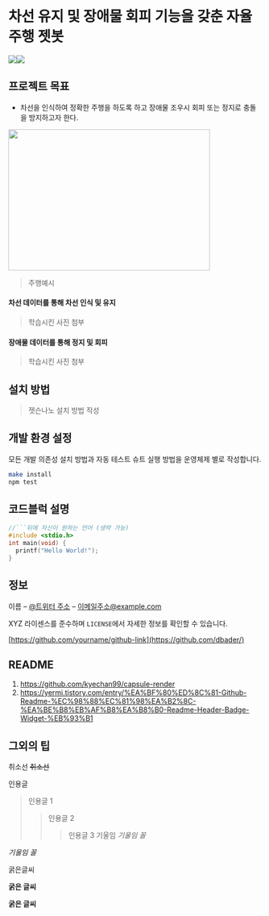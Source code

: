 # 차선 유지 및 장애물 회피 기능을 갖춘 자율주행 젯봇

<img src="https://img.shields.io/badge/Jupyter Notebook-F37626?style=flat&logo=Jupyter&logoColor=white"/><img src="https://img.shields.io/badge/Python-3776AB?style=flat&logo=Python&logoColor=white"/>



## 프로젝트 목표
- 차선을 인식하여 정확한 주행을 하도록 하고 장애물 조우시 회피 또는 정지로 충돌을 방지하고자 한다.
<img src="https://user-images.githubusercontent.com/4470398/204947699-4feb33cd-ab75-41f6-bedd-10b22eb2e961.gif" width="400" height="280"/>


> 주행예시



#### 차선 데이터를 통해 차선 인식 및 유지
> 학습시킨 사진 첨부



#### 장애물 데이터를 통해 정지 및 회피
> 학습시킨 사진 첨부



## 설치 방법
> 젯슨나노 설치 방법 작성



## 개발 환경 설정
모든 개발 의존성 설치 방법과 자동 테스트 슈트 실행 방법을 운영체제 별로 작성합니다.

```sh
make install
npm test
```



## 코드블럭 설명
```c
//```뒤에 자신이 원하는 언어 (생략 가능)
#include <stdio.h>
int main(void) {
  printf("Hello World!");
}
```



## 정보
이름 – [@트위터 주소](https://twitter.com/dbader_org) – 이메일주소@example.com

XYZ 라이센스를 준수하며 ``LICENSE``에서 자세한 정보를 확인할 수 있습니다.

[https://github.com/yourname/github-link](https://github.com/dbader/)



## README 

1. https://github.com/kyechan99/capsule-render
2. https://yermi.tistory.com/entry/%EA%BF%80%ED%8C%81-Github-Readme-%EC%98%88%EC%81%98%EA%B2%8C-%EA%BE%B8%EB%AF%B8%EA%B8%B0-Readme-Header-Badge-Widget-%EB%93%B1



## 그외의 팁

취소선
~~취소선~~


인용글
> 인용글 1
> > 인용글 2
> > > 인용글 3
기울임
*기울임 꼴*

_기울임 꼴_


굵은글씨

**굵은 글씨**

__굵은 글씨__

<!-- Markdown link & img dfn's -->
[npm-image]: https://img.shields.io/npm/v/datadog-metrics.svg?style=flat-square
[npm-url]: https://npmjs.org/package/datadog-metrics
[npm-downloads]: https://img.shields.io/npm/dm/datadog-metrics.svg?style=flat-square
[travis-image]: https://img.shields.io/travis/dbader/node-datadog-metrics/master.svg?style=flat-square
[travis-url]: https://travis-ci.org/dbader/node-datadog-metrics
[wiki]: https://github.com/yourname/yourproject/wiki
